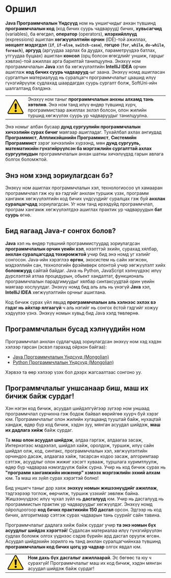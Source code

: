 # Оршил

**Java Программчлалын Үндсүүд** ном нь уншигчидыг анхан түвшинд **программчлалын код** (код бичих суурь чадварууд) бичих, **хувьсагчид** (variables), ба өгөгдөл, **оператор** (operators), **илэрхийллүүд** (expressions) ашиглан **хөгжүүлэлтийн орчин** (IDE)-той ажиллах, **нөхцөлт мэдэгдэл** (**`if`**, **`if-else`**, **`switch-case`**), **гогцоо** (**`for`**, **`while`**, **`do-while`**, **`foreach`**), **аргууд** (аргуудаа зарлах ба дуудах, параметрүүдээ батлах, утгуудаа буцаах) ашиглан **консол** (орц болсон өгөгдлийг уншиж, гарцыг хэвлэх)-той ажиллах арга барилтай танилцуулна. Энэхүү ном программчлалын **Java** хэл ба хөгжүүлэлтийн **IntelliJ IDEA** орчин ашиглаж **код бичих суурь чадварууд**-ыг заана. Энэхүү номд ашигласан сургалтын материалууд нь суралцагч программчлалыг цаашид илүү гүнзгийрүүлж судлахад шаардагдах суурь сургалт болж, SoftUni-ийн шалгалтанд бэлдэнэ.

<table><tr><td><img src="/assets/alert-icon.png" style="max-width:50px" /></td>
<td>Энэхүү ном таныг <b>программчлалын анхны алхамд тань хөтөлнө</b>. Энэ ном танд илүү өндөр түвшинд хүрч, программистаар ажиллах эхлэл болсон, олон жилийн туршид хөгжүүлэх суурь ур чадваруудыг танилцуулна.</td></tr></table>

Энэ номыг албан бусаар **дунд сургуулийн программчлалын хичээлийн сурах бичиг** маягаар ашигладаг. Тухайлбал ахлах ангиудад **Программист**, **Аппликэйшнийн Программист**, **Системийн Программист** зэрэг хичээлийн хүрээнд, мөн **дунд сургууль, математикийн гүнзгийрүүлсэн ба мэргэжлийн сургалттай ахлах сургуулиудын** программчлалын анхан шатны хичэлүүдэд гарын авлага болгох боломжтой.

## Энэ ном хэнд зориулагдсан бэ?

Энэхүү ном ашиглах программчлалын хэл, технологиосоо үл хамааран программчлал гэж юу вэ гэдгийг анхлан туршиж үзэх, программ хангамж хөгжүүлэлтийн код бичих үндсүүдийг суралцах гэж буй **анхлан суралцагчдад** зориулагдсан. Уг ном танд ирээдүйд программчлал, програм хангамж хөгжүүлэлтдээ ашиглах практик ур чадваруудын **бат суурь** өгнө.

## Бид яагаад Java-г сонгох болов?

**Java** хэл нь өндөр түвшний программистуудад зориулагдсан **программчлалын орчин үеийн хэл**, нээлттэй эхийн, сурахад хялбар, **анхлан суралцагсдад тохиромжтой** учир бид энэ номд уг хэлийг сонгосон. Java-ийн хэрэглээ **өргөн**, экосистем нь сайн хөгжсөн, мэдээллийн сан, технологийн фрэймвөрк олонтой учир хөгжүүлэлт хийх **боломжууд** сайтай байдаг. Java нь Python, JavaScript хэлнүүдээс илүү дүрслэлтэй атлаа процедурын, обьект хандалтат, функциональ программчлалын парадгимуудыг хялбар синтаксуудтай орин үеийн маягаар хослуулдаг. Энэхүү номд бид аль аль нь үнэгүй **Java** хэл, **IntelliJ IDEA** хөгжүүлэлтийн орчныг ашиглана.

Код бичиж сурах үйл явцад **программчлалын аль хэлнээс эхлэх вэ гэдэг нь айхтар ялгаагүй** ч аль нэгийг нь сонгох ёстой гэдгийг хожуу хэдүүлээ үзнэ. Энэхүү номын хувьд бид Java хэлд төвлөрнө.

## Программчлалын бусад хэлнүүдийн ном

Программчлал анхлан судлагчдад зориулагдсан энэхүү ном хэд хэдэн хэлээр гарсан (эсвэл гарахад ойрхон байгаа):
* [Java Программчлалын Үндсүүд (Mongolian)](https://java-book.softuni.mn)
* [Python Программчлалын Үндсүүд (Mongolian)](https://python-book.softuni.mn)

Хэрвээ та өөр хэлээр үзэх бол дээрх жагсаалтаас сонгоно уу.

## Программчлалыг уншсанаар биш, маш их бичиж байж сурдаг!

Хэн нэгэн код бичиж, асуудал шийдэлгүйгээр зүгээр ном уншаад программчлал сурчихна гэж бодож байвал өөрийгөө хуурч буй хэрэг юм. Программчлалыг олон жилийн хугацаанд тууштай байж, нухацтай хандаж, өдөр бүр код бичиж, хэдэн зуу, мянган асуудал шийдэж, **маш их дадлага хийж** байж сурдаг.

Та **маш олон асуудал шийдэж**, алдаа гаргаж, алдаагаа засаж, Интернэтээс мэдээлэл, шийдэл хайж, оролдож, туршиж, илүү сайн шийдэл олж, код, синтакс, программчлалын хэл, хөгжүүлэлтийн орчиндоо дасаж, алдаагаа хайж, тасарсан кодоо засаж, алгоримтаар сэтгэж, асуудлыг олон жижиг хэсэгт хувааж, туршлага хуримтлуулж, өдөр бүр чадвараа нэмэгдүүлж байж сурна. Учир нь код бичиж сурах нь **"программ хангамжийн инженер" хэмээх мэргэжлийн эхний алхам** юм. Та маш их зүйл сурах хэрэгтэй болно!

Бид уншигч таныг дор хаяж **энэхүү номын жишээнүүдийг ажиллаж**, тэдгээрээр тоглож, өөрчилж, туршиж үзэхийг зөвлөж байна. Жишээнүүдээс илүү чухал зүйл нь **дасгалууд** юм. Учир нь дасгалууд нь программистын практик ур чадваруудыг хөгжүүлдэг. Энэхүү номд ойролцоогоор **код бичих практикийн 150 дасгал** орсон. Эдгээр нь код бичих, алгоритмаар сэтгэж сурах чадварын тань суурийг сайн тавина.

Программчлалыг дадлага хийж байж сурдаг учир **та энэ номын бүх асуудлыг шийдэх хэрэгтэй**! Судалсан материалаа илүү гүнзгийрүүлэн судлах боломж олгох үүднээс сэдэв бүрийн ард дасгал оруулж өгсөн. Асуудал шийдэхийн зорилго нь танд анхлан суралцагчийнхаа түвшинд **программчлалын код бичих цогц ур чадвар** олгох явдал юм.

</tr></table>
<table><tr><td><img src="/assets/alert-icon.png" style="max-width:50px" /></td>
<td><b>Ном дахь бүх дасгалыг ажиллаарай</b>. Эс бөгөөс та юу ч сурахгүй! Программчлалыг маш их код бичиж, хэдэн мянган асуудал шийдэж байж сурдаг!</td>
</tr></table>
